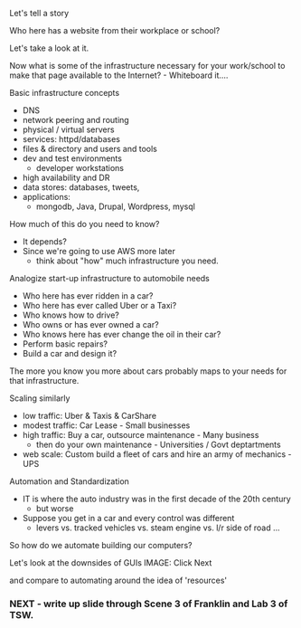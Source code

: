 
Let's tell a story

Who here has a website from their workplace or school?

Let's take a look at it.

Now what is some of the infrastructure necessary for your work/school to make that page available to the Internet? - Whiteboard it....

Basic infrastructure concepts
- DNS
- network peering and routing
- physical / virtual servers
- services:  httpd/databases
- files & directory and users and tools
- dev and test environments
  - developer workstations
- high availability and DR
- data stores: databases, tweets,
- applications:
  - mongodb, Java, Drupal, Wordpress, mysql

How much of this do you need to know?
- It depends?
- Since we're going to use AWS more later
  - think about "how" much infrastructure you need.


Analogize start-up infrastructure to automobile needs
- Who here has ever ridden in a car?
- Who here has ever called Uber or a Taxi?
- Who knows how to drive?
- Who owns or has ever owned a car?
- Who knows here has ever change the oil in their car?
- Perform basic repairs?
- Build a car and design it?

The more you know you more about cars probably maps to your needs for that infrastructure.

Scaling similarly
- low traffic: Uber & Taxis & CarShare
- modest traffic: Car Lease - Small businesses
- high traffic: Buy a car, outsource maintenance - Many business
  - then do your own maintenance - Universities / Govt deptartments
- web scale: Custom build a fleet of cars and hire an army of mechanics - UPS

Automation and Standardization
- IT is where the auto industry was in the first decade of the 20th century
  - but worse
- Suppose you get in a car and every control was different
  - levers vs. tracked vehicles vs. steam engine vs. l/r side of road ...

So how do we automate building our computers?

Let's look at the downsides of GUIs
IMAGE: Click Next

and compare to automating around the idea of 'resources'

### NEXT - write up slide through Scene 3 of Franklin and Lab 3 of TSW.
